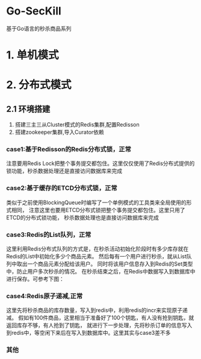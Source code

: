 # Go-SecKill
基于Go语言的秒杀商品系列

# 1. 单机模式

# 2. 分布式模式

## 2.1 环境搭建

1. 搭建三主三从Cluster模式的Redis集群,配置Redisson
2. 搭建zookeeper集群,导入Curator依赖


### case1:基于Redisson的Redis分布式锁，正常


注意要用Redis Lock把整个事务提交都包住。这里仅仅使用了Redis分布式提供的锁功能，秒杀数据处理还是直接访问数据库来完成

### case2:基于缓存的ETCD分布式锁，正常

类似于之前使用BlockingQueue时编写了一个单例模式的工具类来全局使用的形式相同，
注意这里也要用ETCD分布式锁把整个事务提交都包住。这里只用了ETCD的分布式锁功能，
秒杀数据处理也是直接访问数据库来完成

### case3:Redis的List队列，正常


这里利用Redis分布式队列的方式是，在秒杀活动初始化阶段时有多少库存就在Redis的List中初始化多少个商品元素。
然后每有一个用户进行秒杀，就从List队列中取出一个商品元素分配给该用户。
同时将该用户信息存入到Redis的Set类型中，防止用户多次秒杀的情况。
在秒杀结束之后，在Redis中数据写入到数据库中进行保存。可参考下图：


### case4:Redis原子递减,正常

这里先将秒杀商品的库存数量，写入到redis中，利用redis的incr来实现原子递减。
假如有100件商品，这里相当于准备好了100个钥匙，有人没有抢到钥匙，就返回库存不够，有人抢到了钥匙，
就进行下一步处理，先将秒杀订单的信息写入到redis中，等空闲下来后在写入到数据库中。这里其实与case3差不多

### 其他
